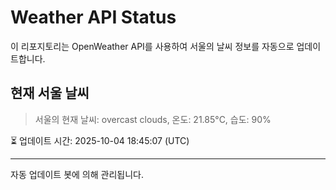 
# Weather API Status

이 리포지토리는 OpenWeather API를 사용하여 서울의 날씨 정보를 자동으로 업데이트합니다.

## 현재 서울 날씨
> 서울의 현재 날씨: overcast clouds, 온도: 21.85°C, 습도: 90%

⏳ 업데이트 시간: 2025-10-04 18:45:07 (UTC)

---
자동 업데이트 봇에 의해 관리됩니다.
